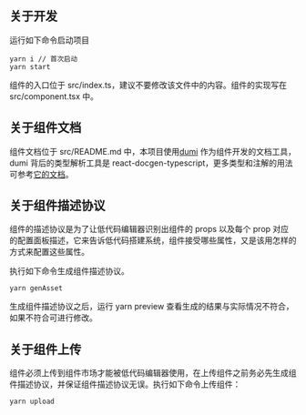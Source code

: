 ## 关于开发

运行如下命令启动项目

```dotnetcli
yarn i // 首次启动
yarn start
```

组件的入口位于 src/index.ts，建议不要修改该文件中的内容。组件的实现写在 src/component.tsx 中。

## 关于组件文档

组件文档位于 src/README.md 中，本项目使用[dumi](https://d.umijs.org/zh-CN) 作为组件开发的文档工具，dumi 背后的类型解析工具是 react-docgen-typescript，更多类型和注解的用法可参考[它的文档](https://github.com/styleguidist/react-docgen-typescript#example)。

## 关于组件描述协议

组件的描述协议是为了让低代码编辑器识别出组件的 props 以及每个 prop 对应的配置面板描述，它来告诉低代码搭建系统，组件接受哪些属性，又是该用怎样的方式来配置这些属性。

执行如下命令生成组件描述协议。

```dotnetcli
yarn genAsset
```

生成组件描述协议之后，运行 yarn preview 查看生成的结果与实际情况不符合，如果不符合可进行修改。

## 关于组件上传

组件必须上传到组件市场才能被低代码编辑器使用，在上传组件之前务必先生成组件描述协议，并保证组件描述协议无误。执行如下命令上传组件：

```dotnetcli
yarn upload
```

